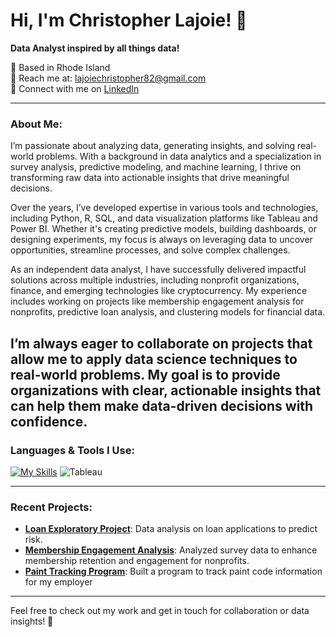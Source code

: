# Hi, I'm Christopher Lajoie! 👋  
**Data Analyst inspired by all things data!**

📍 Based in Rhode Island  
📧 Reach me at: lajoiechristopher82@gmail.com  
💼 Connect with me on [LinkedIn](https://www.linkedin.com/in/christopher-lajoie-82063430b)

---

### About Me:
I’m passionate about analyzing data, generating insights, and solving real-world problems. With a background in data analytics and a specialization in survey analysis, predictive modeling, and machine learning, I thrive on transforming raw data into actionable insights that drive meaningful decisions.

Over the years, I’ve developed expertise in various tools and technologies, including Python, R, SQL, and data visualization platforms like Tableau and Power BI. Whether it's creating predictive models, building dashboards, or designing experiments, my focus is always on leveraging data to uncover opportunities, streamline processes, and solve complex challenges.

As an independent data analyst, I have successfully delivered impactful solutions across multiple industries, including nonprofit organizations, finance, and emerging technologies like cryptocurrency. My experience includes working on projects like membership engagement analysis for nonprofits, predictive loan analysis, and clustering models for financial data.

I’m always eager to collaborate on projects that allow me to apply data science techniques to real-world problems. My goal is to provide organizations with clear, actionable insights that can help them make data-driven decisions with confidence.
---

### Languages & Tools I Use:
[![My Skills](https://skillicons.dev/icons?i=python,sklearn,r,aws,mysql,postgres,sqlite,powerbi)](https://skillicons.dev)
![Tableau](https://img.shields.io/badge/Tableau-E97627?style=for-the-badge&logo=tableau&logoColor=white)


---

### Recent Projects:
- **[Loan Exploratory Project](link-to-repo)**: Data analysis on loan applications to predict risk.
- **[Membership Engagement Analysis](https://github.com/ChristopherLajoie82/financial-and-survey-analysis)**: Analyzed survey data to enhance membership retention and engagement for nonprofits.
- **[Paint Tracking Program](https://github.com/ChristopherLajoie82/Paint_Tracking_Database)**: Built a program to track paint code information for my employer

---

Feel free to check out my work and get in touch for collaboration or data insights! 🚀
